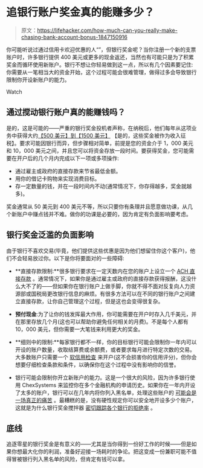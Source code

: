 # 追银行账户奖金真的能赚多少？

> 原文：<https://lifehacker.com/how-much-can-you-really-make-chasing-bank-account-bonus-1847150916>

你可能听说过通过信用卡欢迎优惠的人“”，但银行奖金呢？当你注册一个新的支票账户时，许多银行提供 400 美元或更多的现金返还，当然也有可能只是为了积累奖金而循环使用新账户。银行不想让你轻易做到这一点，所以有几个因素要记住:你需要从一笔相当大的资金开始，这个过程可能会很难管理，做得过多会导致银行限制你开设新账户的能力。

Watch

## 通过搅动银行账户真的能赚钱吗？

是的，这是可能的——严重的银行奖金投机者声称，在纳税后，他们每年从这项业务中获得大约[【500 美元】到【1500 美元】](https://www.budgetsaresexy.com/churning-bank-accounts/) 【是的，这些奖金被作为收入征税】。要求可能因银行而异，但步骤相对简单，前提是您的资金介于 1，000 美元和 10，000 美元之间，并且您可以将资金存放一段时间。要获得奖金，您可能需要在开户后的几个月内完成以下一项或多项操作:

*   通过雇主或政府的直接存款来节省最低金额。
*   用你的借记卡购物来实现消费目标。
*   存一定数量的钱，并在一段时间内不动(通常情况下，你存得越多，奖金就越多)。

奖金通常从 50 美元到 400 美元不等，所以只要你有条理并且愿意做功课，从几个新账户中赚点钱并不难。做你的功课是必要的，因为肯定有负面影响要考虑。

## **银行奖金泛滥的负面影响**

由于银行不喜欢交易(毕竟，他们提供这些优惠是因为他们想留住你这个客户)，他们不会轻易放过你。以下是你将要面对的一些障碍:

*   **直接存款限制:**很多银行要求在一定天数内在您的账户上设立一个 [ACH 直接存款](https://www.investopedia.com/ach-transfers-what-are-they-and-how-do-they-work-4590120) 。通常情况下，如果你是通过雇主或政府的直接存款获得报酬，这没什么大不了的——但如果你在银行账户上做手脚，你就不得不面对反复向人力资源部或国税局更改银行信息的麻烦。有很多方法可以在不同的银行账户之间建立直接存款，让你自己管理这个过程，但是这也会变得很复杂。
*   **预付现金**:为了让你的钱发挥最大作用，你可能需要在开户时存入几千美元，并在那里存放几个月(这也可以帮助你避免任何相关的月费)。不是每个人都有 10，000 美元，但你需要一大笔钱来利用更大的奖金。
*   **细则中的限制:**每家银行都不一样，你的目标银行可能会限制你一年内可以开设的账户数量，收取结算费或余额费，或者要求每月进行特定次数的交易。大多数账户只需要一个 [软信用检查](https://www.investopedia.com/terms/s/soft-inquiry.asp) 来开户(这不会损害你的信用评分)，但你会想要仔细检查条款和条件，以确保你在这个过程中没有影响你的信誉。

*   银行可能会限制你开立新账户的能力。这是一个很大的风险，因为许多银行使用 ChexSystems 来监控你在多个金融机构的申请历史。如果你在一年内开设了太多的账户，银行可以在几年内将你列入黑名单，处理这些账户的 [可能会是一场真正的痛苦](https://www.nerdwallet.com/article/banking/blacklisted-by-chexsystems-what-to-know) 。最糟糕的是，没有硬性规定你可以安全地开设多少个账户，这就是为什么银行奖金搅拌器 [密切跟踪各个银行的拒绝率](https://www.doctorofcredit.com/banks-credit-unions-chexsystems-inquiry-sensitive/) 。

## **底线**

追逐零星的银行奖金是有意义的——尤其是当你得到一份好工作的时候——但是如果你想最大化你的利润，准备好迎接一场耗时的争论。把这变成一份兼职可能不值得冒被银行列入黑名单的风险，但肯定有钱可以拿。